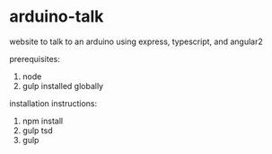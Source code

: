 # arduino-talk

website to talk to an arduino using express, typescript, and angular2

prerequisites:

1. node
2. gulp installed globally

installation instructions:

1. npm install
2. gulp tsd
3. gulp